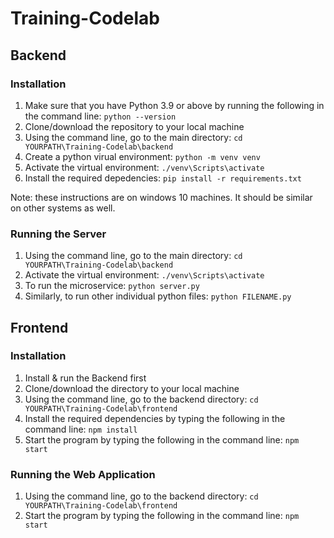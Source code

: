 # Training-Codelab
## Backend
### Installation
1. Make sure that you have Python 3.9 or above by running the following in the command line: `python --version`
2. Clone/download the repository to your local machine
3. Using the command line, go to the main directory: `cd YOURPATH\Training-Codelab\backend`
4. Create a python virual environment: `python -m venv venv`
5. Activate the virtual environment: `./venv\Scripts\activate`
6. Install the required depedencies: `pip install -r requirements.txt`

Note: these instructions are on windows 10 machines. It should be similar on other systems as well.

### Running the Server
1. Using the command line, go to the main directory: `cd YOURPATH\Training-Codelab\backend`
2. Activate the virtual environment: `./venv\Scripts\activate`
3. To run the microservice: `python server.py`
4. Similarly, to run other individual python files: `python FILENAME.py`


## Frontend
### Installation
1. Install & run the Backend first
2. Clone/download the directory to your local machine
3. Using the command line, go to the backend directory: `cd YOURPATH\Training-Codelab\frontend`
4. Install the required dependencies by typing the following in the command line: `npm install`
5. Start the program by typing the following in the command line: `npm start`

### Running the Web Application
1. Using the command line, go to the backend directory: `cd YOURPATH\Training-Codelab\frontend`
2. Start the program by typing the following in the command line: `npm start`
